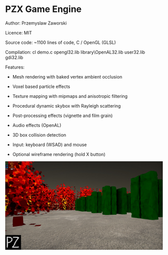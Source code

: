 # PZX Game Engine

Author: Przemyslaw Zaworski
 
Licence: MIT

Source code: ~1100 lines of code, C / OpenGL (GLSL)

Compilation: cl demo.c opengl32.lib library\OpenAL32.lib user32.lib gdi32.lib

Features:

* Mesh rendering with baked vertex ambient occlusion

* Voxel based particle effects

* Texture mapping with mipmaps and anisotropic filtering

* Procedural dynamic skybox with Rayleigh scattering

* Post-processing effects (vignette and film grain)

* Audio effects (OpenAL)

* 3D box collision detection

* Input: keyboard (WSAD) and mouse

* Optional wireframe rendering (hold X button)


![alt text](image.jpg)

